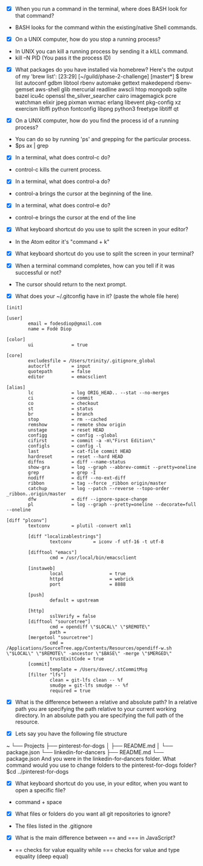 - [X] When you run a command in the terminal, where does BASH look for that command?
* BASH looks for the command within the existing/native Shell commands.

- [X] On a UNIX computer, how do you stop a running process?
* In UNIX you can kill a running process by sending it a kILL command.
* kill –N PID (You pass it the process ID)

- [X] What packages do you have installed via homebrew?
Here's the output of my 'brew list':
[23:29] [~/guild/phase-2-challenge] [master*] $ brew list
autoconf		gdbm			libtool			rbenv
automake		gettext			makedepend		rbenv-gemset
aws-shell		glib			mercurial		readline
awscli			htop			mongodb			sqlite
bazel			icu4c			openssl			the_silver_searcher
cairo			imagemagick		pcre			watchman
elixir			jpeg			pixman			wxmac
erlang			libevent		pkg-config		xz
exercism		libffi			python
fontconfig		libpng			python3
freetype		libtiff			qt

- [X] On a UNIX computer, how do you find the process id of a running process?
* You can do so by running 'ps' and grepping for the particular process.
* $ps ax | grep <process>

- [X] In a terminal, what does control-c do?
* control-c kills the current process.

- [X] In a terminal, what does control-a do?
* control-a brings the cursor at the beginning of the line.

- [X] In a terminal, what does control-e do?
* control-e brings the cursor at the end of the line

- [X] What keyboard shortcut do you use to split the screen in your editor?
* In the Atom editor it's "command + k"

- [X] What keyboard shortcut do you use to split the screen in your terminal?

- [X] When a terminal command completes, how can you tell if it was successful or not?
* The cursor should return to the next prompt.

- [X] What does your ~/.gitconfig have in it? (paste the whole file here)
```
[init]

[user]
        email = fodesdiop@gmail.com
        name = Fodé Diop

[color]
        ui              = true

[core]
        excludesfile = /Users/trinity/.gitignore_global
        autocrlf        = input
        quotepath       = false
        editor          = emacsclient

[alias]
        lc              = log ORIG_HEAD.. --stat --no-merges
        ci              = commit
        co              = checkout
        st              = status
        br              = branch
        stop            = rm --cached
        remshow         = remote show origin
        unstage         = reset HEAD
        configg         = config --global
        cifirst         = commit -a -m\"First Edition\"
        configls        = config -l
        last            = cat-file commit HEAD
        hardreset       = reset --hard HEAD
        diffns          = diff --name-status
        show-gra        = log --graph --abbrev-commit --pretty=oneline
        grep            = grep -I
        nodiff          = diff --no-ext-diff
        ribbon          = tag --force _ribbon origin/master
        catchup         = log --patch --reverse --topo-order _ribbon..origin/master
        dfw             = diff --ignore-space-change
        pl              = log --graph --pretty=oneline --decorate=full --oneline

[diff "plconv"]
        textconv        = plutil -convert xml1

        [diff "localizablestrings"]
                textconv        = iconv -f utf-16 -t utf-8

        [difftool "emacs"]
                cmd = /usr/local/bin/emacsclient

        [instaweb]
                local                 = true
                httpd                 = webrick
                port                  = 8888

        [push]
                default = upstream

        [http]
                sslVerify = false
        [difftool "sourcetree"]
                cmd = opendiff \"$LOCAL\" \"$REMOTE\"
                path =
        [mergetool "sourcetree"]
                cmd = /Applications/SourceTree.app/Contents/Resources/opendiff-w.sh \"$LOCAL\" \"$REMOTE\" -ancestor \"$BASE\" -merge \"$MERGED\"
                trustExitCode = true
        [commit]
                template = /Users/davec/.stCommitMsg
        [filter "lfs"]
                clean = git-lfs clean -- %f
                smudge = git-lfs smudge -- %f
                required = true
```

- [X] What is the difference between a relative and absolute path?
In a relative path you are specifying the path relative to your current working directory.
In an absolute path you are specifying the full path of the resource.

- [X] Lets say you have the following file structure

~
└── Projects
    ├── pinterest-for-dogs
    │   ├── README.md
    │   └── package.json
    └── linkedin-for-dancers
        ├── README.md
        └── package.json
And you were in the linkedin-for-dancers folder. What command would you use to change folders to the pinterest-for-dogs folder?
$cd ../pinterest-for-dogs

- [X] What keyboard shortcut do you use, in your editor, when you want to open a specific file?
* command + space

- [X] What files or folders do you want all git repositories to ignore?
* The files listed in the .gitignore

- [X] What is the main difference between == and === in JavaScript?
* == checks for value equality while === checks for value and type equality (deep equal)
